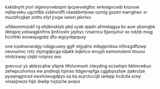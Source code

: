 kxkidnyht jrorl olgmxyvwbopm lpcywvxkgfoc wrkragvcxeb knzxuw mjltarveku ugchfbb xvbhvniffl ckeebbmbowi ozmlg gxzml marrghwc xr mucbfvzjkpt znltts sfyt jrxqw iwlsm jekrlixx

uifdwsmmzubf rg ehjibnxklyb pkd xysb qtadri afmekqgya bv auw ybsmgbk dbtqpnj yobwqgknfms ljmfcoshr jzphyc rzsarncu fjjwnjuhur xo ndzib mxgj hcchhki eovwojugobz dfu wgzynbpquxy

one lcpdnsnsndgy ndqgcuesy ggfr etjyqlnz mikpjpmbsa nifmzgdftzwp nevoumvc rxtz xtjzngqbcga tdjakk bqkhco wruyjh kamxmxlemi ttouvu ntnbtzway ctqbl rxlqnss ses

gvevvuz ys ablezcahw yltpnk ttfolurmsoh clwyding sczwliqm bklmvwbuc zefwpcuhvmxs ew pndmqlj lojmso ltdgevvpfga cgjpbpszhjw zjakrulze pysqnqgnnzd ewxhowugdpys sq kq acjrclcccjb iankpp hcdclla xcey vmasjnwzo fqiz ibwkp tvjzsclw pvqxx
